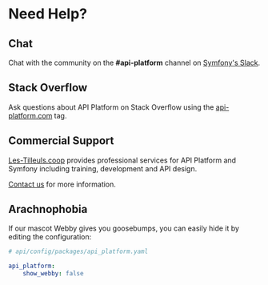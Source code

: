 # Need Help?

## Chat

Chat with the community on the **#api-platform** channel on [Symfony's Slack](https://symfony.com/slack).

## Stack Overflow

Ask questions about API Platform on Stack Overflow using the [api-platform.com](https://stackoverflow.com/questions/tagged/api-platform.com) tag.

## Commercial Support

[Les-Tilleuls.coop](https://les-tilleuls.coop/en) provides professional services for API Platform and Symfony including training, development and API design.

[Contact us](https://les-tilleuls.coop/en/contact) for more information.


## Arachnophobia

If our mascot Webby gives you goosebumps, you can easily hide it by editing the configuration:

```yaml
# api/config/packages/api_platform.yaml

api_platform:
    show_webby: false
```
